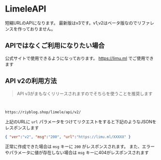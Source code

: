 # LimeleAPI
短縮URLのAPIになります。
最新版はv3です。v1,v2はベータ版なのでリファレンスを作っておりません。
## APIではなくご利用になりたい場合
公式サイトで使用できるようになっております。
https://limu.ml でご使用できます
## API v2の利用方法
> API v3がまもなくリリースされますのでそちらを使うことを推奨します  
<br/>

```
https://riyblog.shop/limele/api/v2/
```

上記のURLに `url` パラメータをつけてリクエストをすると下記のようなJSONをレスポンスします

```json
{ "ver":"v2", "msg":"200", "url":"https://limu.ml/XXXXX" }
```

正常に作成できた場合は `msg` キーに `200` がレスポンスされます。
また、エラーやパラメータに値が存在しない場合は `msg` キーに404がレスポンスされます
